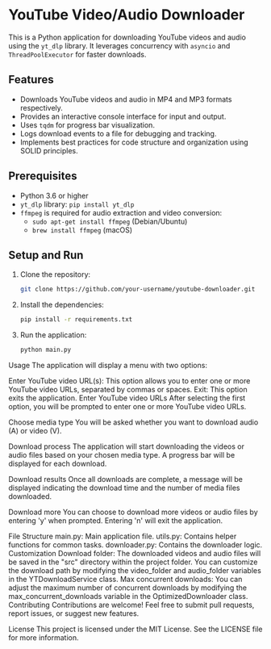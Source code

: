 # YouTube Video/Audio Downloader

This is a Python application for downloading YouTube videos and audio using the `yt_dlp` library. It leverages concurrency with `asyncio` and `ThreadPoolExecutor` for faster downloads.

## Features

- Downloads YouTube videos and audio in MP4 and MP3 formats respectively.
- Provides an interactive console interface for input and output.
- Uses `tqdm` for progress bar visualization.
- Logs download events to a file for debugging and tracking.
- Implements best practices for code structure and organization using SOLID principles.

## Prerequisites

- Python 3.6 or higher
- `yt_dlp` library: `pip install yt_dlp`
- `ffmpeg` is required for audio extraction and video conversion:
  - `sudo apt-get install ffmpeg` (Debian/Ubuntu)
  - `brew install ffmpeg` (macOS)

## Setup and Run

1. Clone the repository:

   ```bash
   git clone https://github.com/your-username/youtube-downloader.git

2. Install the dependencies:

   ```bash
   pip install -r requirements.txt

3. Run the application:

   ```bash
   python main.py


Usage
The application will display a menu with two options:

Enter YouTube video URL(s): This option allows you to enter one or more YouTube video URLs, separated by commas or spaces.
Exit: This option exits the application.
Enter YouTube video URLs
After selecting the first option, you will be prompted to enter one or more YouTube video URLs.

Choose media type
You will be asked whether you want to download audio (A) or video (V).

Download process
The application will start downloading the videos or audio files based on your chosen media type. A progress bar will be displayed for each download.

Download results
Once all downloads are complete, a message will be displayed indicating the download time and the number of media files downloaded.

Download more
You can choose to download more videos or audio files by entering 'y' when prompted. Entering 'n' will exit the application.

File Structure
main.py: Main application file.
utils.py: Contains helper functions for common tasks.
downloader.py: Contains the downloader logic.
Customization
Download folder: The downloaded videos and audio files will be saved in the "src" directory within the project folder. You can customize the download path by modifying the video_folder and audio_folder variables in the YTDownloadService class.
Max concurrent downloads: You can adjust the maximum number of concurrent downloads by modifying the max_concurrent_downloads variable in the OptimizedDownloader class.
Contributing
Contributions are welcome! Feel free to submit pull requests, report issues, or suggest new features.

License
This project is licensed under the MIT License. See the LICENSE file for more information.
